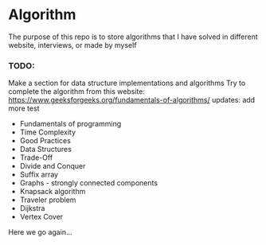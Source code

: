 # Algorithm

The purpose of this repo is to store algorithms that I have solved in different website, interviews, or made by myself

### TODO:

Make a section for data structure implementations and algorithms
Try to complete the algorithm from this website: https://www.geeksforgeeks.org/fundamentals-of-algorithms/
updates: add more test

* Fundamentals of programming
* Time Complexity
* Good Practices
* Data Structures
* Trade-Off
* Divide and Conquer
* Suffix array
* Graphs - strongly connected components
* Knapsack algorithm
* Traveler problem
* Dijkstra
* Vertex Cover

Here we go again...
